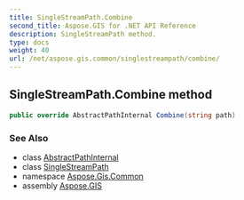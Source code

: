 ```yaml
---
title: SingleStreamPath.Combine
second_title: Aspose.GIS for .NET API Reference
description: SingleStreamPath method. 
type: docs
weight: 40
url: /net/aspose.gis.common/singlestreampath/combine/
---
```

## SingleStreamPath.Combine method

```csharp
public override AbstractPathInternal Combine(string path)
```

### See Also

* class [AbstractPathInternal](../../abstractpathinternal/)
* class [SingleStreamPath](../)
* namespace [Aspose.Gis.Common](../../singlestreampath/)
* assembly [Aspose.GIS](../../../)


